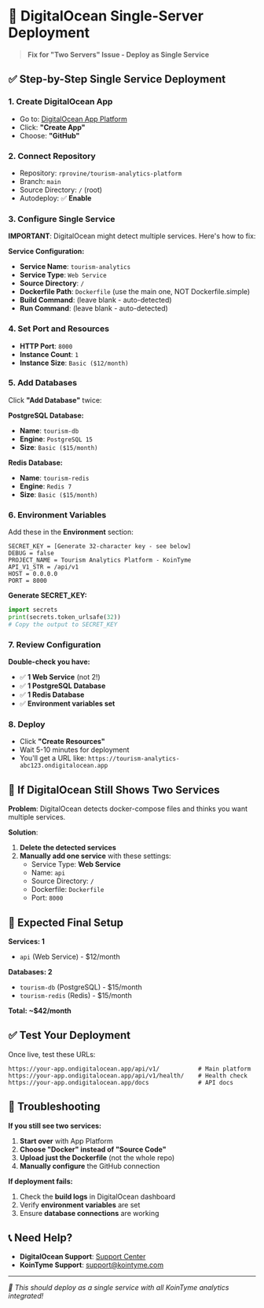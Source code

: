 # 🚀 DigitalOcean Single-Server Deployment

> **Fix for "Two Servers" Issue - Deploy as Single Service**

## ✅ **Step-by-Step Single Service Deployment**

### 1. **Create DigitalOcean App**
- Go to: [DigitalOcean App Platform](https://cloud.digitalocean.com/apps)
- Click: **"Create App"**
- Choose: **"GitHub"**

### 2. **Connect Repository**
- Repository: `rprovine/tourism-analytics-platform`
- Branch: `main`
- Source Directory: `/` (root)
- Autodeploy: ✅ **Enable**

### 3. **Configure Single Service**
**IMPORTANT**: DigitalOcean might detect multiple services. Here's how to fix:

**Service Configuration:**
- **Service Name**: `tourism-analytics`
- **Service Type**: `Web Service`
- **Source Directory**: `/`
- **Dockerfile Path**: `Dockerfile` (use the main one, NOT Dockerfile.simple)
- **Build Command**: (leave blank - auto-detected)
- **Run Command**: (leave blank - auto-detected)

### 4. **Set Port and Resources**
- **HTTP Port**: `8000`
- **Instance Count**: `1`
- **Instance Size**: `Basic ($12/month)`

### 5. **Add Databases**
Click **"Add Database"** twice:

**PostgreSQL Database:**
- **Name**: `tourism-db`
- **Engine**: `PostgreSQL 15`
- **Size**: `Basic ($15/month)`

**Redis Database:**
- **Name**: `tourism-redis` 
- **Engine**: `Redis 7`
- **Size**: `Basic ($15/month)`

### 6. **Environment Variables**
Add these in the **Environment** section:

```
SECRET_KEY = [Generate 32-character key - see below]
DEBUG = false
PROJECT_NAME = Tourism Analytics Platform - KoinTyme
API_V1_STR = /api/v1
HOST = 0.0.0.0
PORT = 8000
```

**Generate SECRET_KEY:**
```python
import secrets
print(secrets.token_urlsafe(32))
# Copy the output to SECRET_KEY
```

### 7. **Review Configuration**
**Double-check you have:**
- ✅ **1 Web Service** (not 2!)
- ✅ **1 PostgreSQL Database**
- ✅ **1 Redis Database**  
- ✅ **Environment variables set**

### 8. **Deploy**
- Click **"Create Resources"**
- Wait 5-10 minutes for deployment
- You'll get a URL like: `https://tourism-analytics-abc123.ondigitalocean.app`

## 🔧 **If DigitalOcean Still Shows Two Services**

**Problem**: DigitalOcean detects docker-compose files and thinks you want multiple services.

**Solution**: 
1. **Delete the detected services**
2. **Manually add one service** with these settings:
   - Service Type: **Web Service**
   - Name: `api`
   - Source Directory: `/`
   - Dockerfile: `Dockerfile`
   - Port: `8000`

## 🎯 **Expected Final Setup**

**Services: 1**
- `api` (Web Service) - $12/month

**Databases: 2**  
- `tourism-db` (PostgreSQL) - $15/month
- `tourism-redis` (Redis) - $15/month

**Total: ~$42/month**

## ✅ **Test Your Deployment**

Once live, test these URLs:
```
https://your-app.ondigitalocean.app/api/v1/           # Main platform
https://your-app.ondigitalocean.app/api/v1/health/    # Health check
https://your-app.ondigitalocean.app/docs              # API docs
```

## 🚨 **Troubleshooting**

**If you still see two services:**
1. **Start over** with App Platform
2. **Choose "Docker" instead of "Source Code"**
3. **Upload just the Dockerfile** (not the whole repo)
4. **Manually configure** the GitHub connection

**If deployment fails:**
1. Check the **build logs** in DigitalOcean dashboard
2. Verify **environment variables** are set
3. Ensure **database connections** are working

## 📞 **Need Help?**

- **DigitalOcean Support**: [Support Center](https://cloud.digitalocean.com/support)
- **KoinTyme Support**: support@kointyme.com

---

*🚀 This should deploy as a single service with all KoinTyme analytics integrated!*